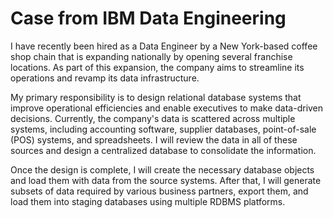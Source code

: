 # Case from IBM Data Engineering
I have recently been hired as a Data Engineer by a New York-based coffee shop chain that is expanding nationally by opening several franchise locations. As part of this expansion, the company aims to streamline its operations and revamp its data infrastructure.

My primary responsibility is to design relational database systems that improve operational efficiencies and enable executives to make data-driven decisions. Currently, the company's data is scattered across multiple systems, including accounting software, supplier databases, point-of-sale (POS) systems, and spreadsheets. I will review the data in all of these sources and design a centralized database to consolidate the information.

Once the design is complete, I will create the necessary database objects and load them with data from the source systems. After that, I will generate subsets of data required by various business partners, export them, and load them into staging databases using multiple RDBMS platforms.

